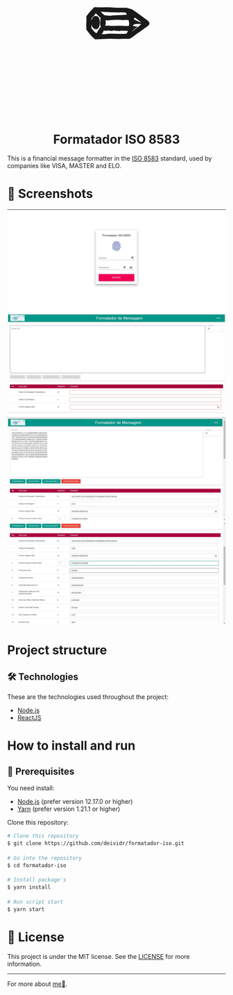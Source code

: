 <div align="center">
  <h1 style="font-size: 150px">✏️</h1>
  <h1>Formatador ISO 8583</h1>
</div>

This is a financial message formatter in the [ISO 8583](https://pt.wikipedia.org/wiki/ISO_8583) standard, used by companies like VISA, MASTER and ELO.

# 📸 Screenshots

![Login](.github/assets/login.jpg)
![VisaHome](.github/assets/visa_home.jpg)
![VisaInput](.github/assets/visa_input.jpg)
![VisaList](.github/assets/visa_list.jpg)

# Project structure

## 🛠️ Technologies

These are the technologies used throughout the project:

- [Node.js][nodejs]
- [ReactJS](reactjs)

# How to install and run

## 📌 Prerequisites

You need install:

- [Node.js][nodejs] (prefer version 12.17.0 or higher)
- [Yarn][yarn] (prefer version 1.21.1 or higher)

Clone this repository:

```bash
# Clone this repository
$ git clone https://github.com/deividr/formatador-iso.git

# Go into the repository
$ cd formatador-iso

# Install package's
$ yarn install

# Run script start
$ yarn start
```

# 📝 License

This project is under the MIT license. See the [LICENSE](LICENSE) for more information.

[nodejs]: https://nodejs.org/
[reactjs]: https://reactjs.org/
[yarn]: https://yarnpkg.com/

---

For more about [me:crown:](https://www.linkedin.com/in/deivid-assump%C3%A7%C3%A3o-rodrigues-a36a5685/).

